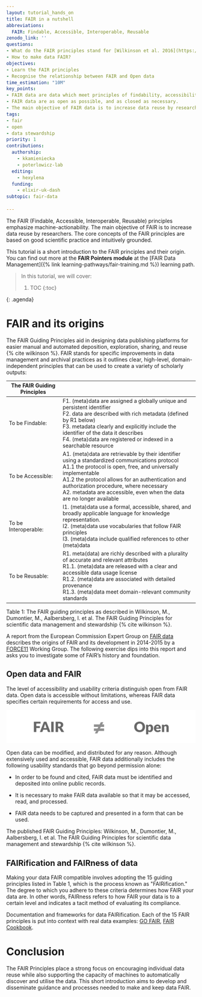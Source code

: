 ```yaml
---
layout: tutorial_hands_on
title: FAIR in a nutshell
abbreviations:
  FAIR: Findable, Accessible, Interoperable, Reusable
zenodo_link: ''
questions:
- What do the FAIR principles stand for [Wilkinson et al. 2016](https://www.nature.com/articles/sdata201618)?
- How to make data FAIR? 
objectives:
- Learn the FAIR principles
- Recognise the relationship between FAIR and Open data
time_estimation: "10M"
key_points:
- FAIR data are data which meet principles of findability, accessibility, interoperability, and reusability (FAIR).
- FAIR data are as open as possible, and as closed as necessary.
- The main objective of FAIR data is to increase data reuse by researchers. 
tags:
- fair
- open
- data stewardship
priority: 1
contributions:
  authorship:
    - kkamieniecka
    - poterlowicz-lab
  editing:
    - hexylena
  funding:
    - elixir-uk-dash
subtopic: fair-data

---
```



The FAIR (Findable, Accessible, Interoperable, Reusable) principles emphasize machine-actionability. The main objective of FAIR is to increase data reuse by researchers. The core concepts of the FAIR principles are based on good scientific practice and intuitively grounded. 

This tutorial is a short introduction to the FAIR principles and their origin. You can find out more at the **FAIR Pointers module** at the [FAIR Data Management]({% link learning-pathways/fair-training.md %}) learning path.


> <agenda-title></agenda-title>
>
> In this tutorial, we will cover:
>
> 1. TOC
> {:toc}
>
{: .agenda}

# FAIR and its origins

The FAIR Guiding Principles aid in designing data publishing platforms for easier manual and automated deposition, exploration, sharing, and reuse {% cite wilkinson %}. FAIR stands for specific improvements in data management and archival practices as it outlines clear, high-level, domain-independent principles that can be used to create a variety of scholarly outputs:


| The FAIR Guiding Principles |                                                                                                                                                                                                                                                                                                                                       |
| --------------------------- | ------------------------------------------------------------------------------------------------------------------------------------------------------------------------------------------------------------------------------------------------------------------------------------------------------------------------------------- |
| To be Findable:             | F1. (meta)data are assigned a globally unique and persistent identifier<br>F2. data are described with rich metadata (defined by R1 below)<br>F3. metadata clearly and explicitly include the identifier of the data it describes <br>F4. (meta)data are registered or indexed in a searchable resource                                   |
| To be Accessible:           | A1. (meta)data are retrievable by their identifier using a standardized communications protocol <br>A1.1 the protocol is open, free, and universally implementable<br>A1.2 the protocol allows for an authentication and authorization procedure, where necessary <br>A2. metadata are accessible, even when the data are no longer available |
| To be Interoperable:        | I1. (meta)data use a formal, accessible, shared, and broadly applicable language for knowledge representation. <br>I2. (meta)data use vocabularies that follow FAIR principles<br>I3. (meta)data include qualified references to other (meta)data                                                                                         |
| To be Reusable:             | R1. meta(data) are richly described with a plurality of accurate and relevant attributes <br>R1.1. (meta)data are released with a clear and accessible data usage license<br>R1.2. (meta)data are associated with detailed provenance<br>R1.3. (meta)data meet domain-relevant community standards                                        |

Table 1: The FAIR guiding principles as described in Wilkinson, M., Dumontier, M., Aalbersberg, I. et al. The FAIR Guiding Principles for scientific data management and stewardship {% cite wilkinson %}.

A report from the European Commission Expert Group on [FAIR data](https://zenodo.org/record/1285272#.ZGc58exByha) describes the origins of FAIR and its development in 2014-2015 by a [FORCE11](https://force11.org/groups/) Working Group. The following exercise dips into this report and asks you to investigate some of FAIR’s history and foundation.

## Open data and FAIR
The level of accessibility and usability criteria distinguish open from FAIR data. Open data is accessible without limitations, whereas FAIR data specifies certain requirements for access and use.

![text reading fair does not equal open](../../images/fair_open.png)

Open data can be modified, and distributed for any reason. Although extensively used and accessible, FAIR data additionally includes the following usability standards that go beyond permission alone: 

- In order to be found and cited, FAIR data must be identified and deposited into online public records. 

- It is necessary to make FAIR data available so that it may be accessed, read, and processed. 

- FAIR data needs to be captured and presented in a form that can be used.

The published FAIR Guiding Principles: Wilkinson, M., Dumontier, M., Aalbersberg, I. et al. The FAIR Guiding Principles for scientific data management and stewardship {% cite wilkinson %}.

## FAIRification and FAIRness of data
Making your data FAIR compatible involves adopting the 15 guiding principles listed in Table 1, which is the process known as "FAIRification." The degree to which you adhere to these criteria determines how FAIR your data are. In other words, FAIRness refers to how FAIR your data is to a certain level and indicates a tacit method of evaluating its compliance.

Documentation and frameworks for data FAIRification. Each of the 15 FAIR principles is put into context with real data examples: [GO FAIR](https://www.go-fair.org/fair-principles/), [FAIR Cookbook](https://faircookbook.elixir-europe.org/content/home.html).

# Conclusion
The FAIR Principles place a strong focus on encouraging individual data reuse while also supporting the capacity of machines to automatically discover and utilise the data. This short introduction aims to develop and disseminate guidance and processes needed to make and keep data FAIR. 
